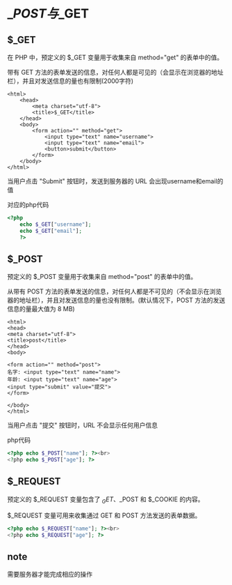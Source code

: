 # $\_POST与$\_GET

## $\_GET

在 PHP 中，预定义的 $_GET 变量用于收集来自 method="get" 的表单中的值。

带有 GET 方法的表单发送的信息，对任何人都是可见的（会显示在浏览器的地址栏），并且对发送信息的量也有限制(2000字符)

```php+HTML
<html>
    <head>
        <meta charset="utf-8">
		<title>$_GET</title>
    </head>
    <body>
        <form action="" method="get">
            <input type="text" name="username">
            <input type="text" name="email">
            <button>submit</button>
        </form>
    </body>  
</html>
```

当用户点击 "Submit" 按钮时，发送到服务器的 URL 会出现username和email的值

对应的php代码

```php
<?php
    echo $_GET["username"];
	echo $_GET["email"];
    ?>
```

## $_POST

预定义的 $_POST 变量用于收集来自 method="post" 的表单中的值。

从带有 POST 方法的表单发送的信息，对任何人都是不可见的（不会显示在浏览器的地址栏），并且对发送信息的量也没有限制。(默认情况下，POST 方法的发送信息的量最大值为 8 MB)

```php+HTML
<html>
<head>
<meta charset="utf-8">
<title>post</title>
</head>
<body>

<form action="" method="post">
名字: <input type="text" name="name">
年龄: <input type="text" name="age">
<input type="submit" value="提交">
</form>

</body>
</html>
```

当用户点击 "提交" 按钮时，URL 不会显示任何用户信息

php代码

```php
<?php echo $_POST["name"]; ?><br>
<?php echo $_POST["age"]; ?>
```

## $_REQUEST

预定义的 $_REQUEST 变量包含了 $_GET、$_POST 和 $_COOKIE 的内容。

$_REQUEST 变量可用来收集通过 GET 和 POST 方法发送的表单数据。

```php
<?php echo $_REQUEST["name"]; ?><br>
<?php echo $_REQUEST["age"]; ?>
```



## note

需要服务器才能完成相应的操作